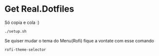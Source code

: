 # Get Real.Dotfiles
Só copia e cola :)

```sh
./setup.sh
```
Se quiser mudar o tema do Menu(Rofi) fique a vontate com esse comando
```sh
rofi-theme-selector
```
